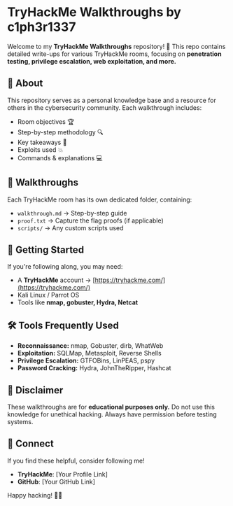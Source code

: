 # TryHackMe Walkthroughs by c1ph3r1337

Welcome to my **TryHackMe Walkthroughs** repository! 🚀 This repo contains detailed write-ups for various TryHackMe rooms, focusing on **penetration testing, privilege escalation, web exploitation, and more.**

## 📌 About
This repository serves as a personal knowledge base and a resource for others in the cybersecurity community. Each walkthrough includes:
- Room objectives 🏆
- Step-by-step methodology 🔍
- Key takeaways 🧠
- Exploits used 💥
- Commands & explanations 💻

## 📂 Walkthroughs
Each TryHackMe room has its own dedicated folder, containing:
- `walkthrough.md` → Step-by-step guide
- `proof.txt` → Capture the flag proofs (if applicable)
- `scripts/` → Any custom scripts used

## 🚀 Getting Started
If you're following along, you may need:
- A **TryHackMe** account → [https://tryhackme.com/](https://tryhackme.com/)
- Kali Linux / Parrot OS
- Tools like **nmap, gobuster, Hydra, Netcat**

## 🛠 Tools Frequently Used
- **Reconnaissance:** nmap, Gobuster, dirb, WhatWeb
- **Exploitation:** SQLMap, Metasploit, Reverse Shells
- **Privilege Escalation:** GTFOBins, LinPEAS, pspy
- **Password Cracking:** Hydra, JohnTheRipper, Hashcat

## 📜 Disclaimer
These walkthroughs are for **educational purposes only.** Do not use this knowledge for unethical hacking. Always have permission before testing systems.

## 🔗 Connect
If you find these helpful, consider following me!
- **TryHackMe**: [Your Profile Link]
- **GitHub**: [Your GitHub Link]

Happy hacking! 🏴‍☠️
